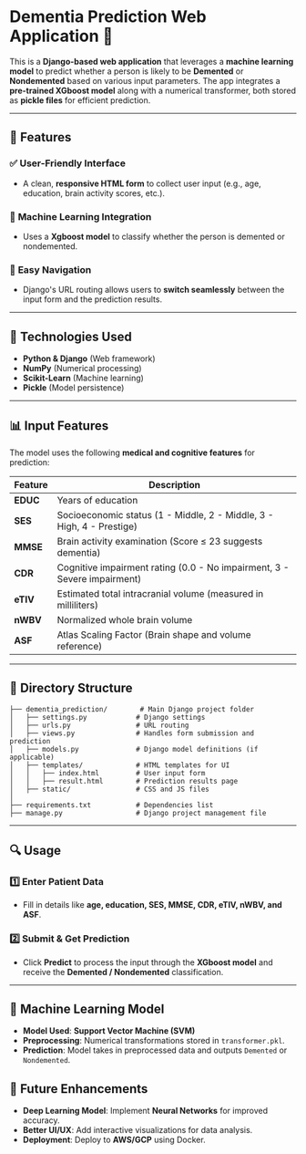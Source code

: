 # Dementia Prediction Web Application 🧠

This is a **Django-based web application** that leverages a **machine learning model** to predict whether a person is likely to be **Demented** or **Nondemented** based on various input parameters. The app integrates a **pre-trained XGboost model** along with a numerical transformer, both stored as **pickle files** for efficient prediction.

---

## 🚀 Features

### ✅ **User-Friendly Interface**
- A clean, **responsive HTML form** to collect user input (e.g., age, education, brain activity scores, etc.).

### 🤖 **Machine Learning Integration**
- Uses a **Xgboost model** to classify whether the person is demented or nondemented.

### 🔄 **Easy Navigation**
- Django's URL routing allows users to **switch seamlessly** between the input form and the prediction results.

---

## 🔧 Technologies Used
- **Python & Django** (Web framework)
- **NumPy** (Numerical processing)
- **Scikit-Learn** (Machine learning)
- **Pickle** (Model persistence)

---

## 📊 Input Features
The model uses the following **medical and cognitive features** for prediction:

| Feature | Description |
|---------|-------------|
| **EDUC** | Years of education |
| **SES** | Socioeconomic status (1 - Middle, 2 - Middle, 3 - High, 4 - Prestige) |
| **MMSE** | Brain activity examination (Score ≤ 23 suggests dementia) |
| **CDR** | Cognitive impairment rating (0.0 - No impairment, 3 - Severe impairment) |
| **eTIV** | Estimated total intracranial volume (measured in milliliters) |
| **nWBV** | Normalized whole brain volume |
| **ASF** | Atlas Scaling Factor (Brain shape and volume reference) |

---

## 📂 Directory Structure

```
├── dementia_prediction/        # Main Django project folder
│   ├── settings.py            # Django settings
│   ├── urls.py                # URL routing
│   ├── views.py               # Handles form submission and prediction
│   ├── models.py              # Django model definitions (if applicable)
│   ├── templates/             # HTML templates for UI
│   │   ├── index.html         # User input form
│   │   ├── result.html        # Prediction results page
│   ├── static/                # CSS and JS files
│
├── requirements.txt           # Dependencies list
├── manage.py                  # Django project management file
```
---

## 🔍 Usage
### **1️⃣ Enter Patient Data**
- Fill in details like **age, education, SES, MMSE, CDR, eTIV, nWBV, and ASF**.

### **2️⃣ Submit & Get Prediction**
- Click **Predict** to process the input through the **XGboost model** and receive the **Demented / Nondemented** classification.

---

## 🧠 Machine Learning Model
- **Model Used**: **Support Vector Machine (SVM)**
- **Preprocessing**: Numerical transformations stored in `transformer.pkl`.
- **Prediction**: Model takes in preprocessed data and outputs `Demented` or `Nondemented`.



## 🔮 Future Enhancements
- **Deep Learning Model**: Implement **Neural Networks** for improved accuracy.
- **Better UI/UX**: Add interactive visualizations for data analysis.
- **Deployment**: Deploy to **AWS/GCP** using Docker.


